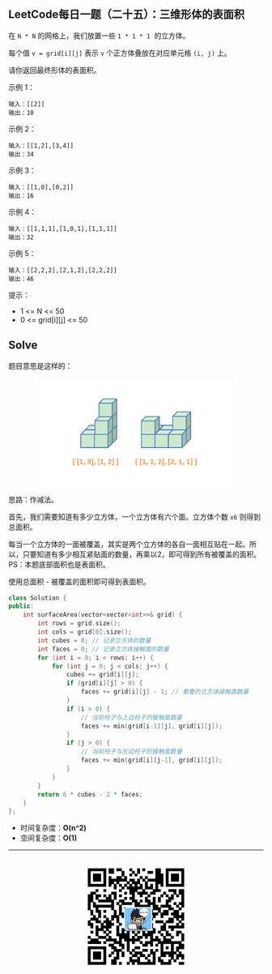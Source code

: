
## LeetCode每日一题（二十五）：三维形体的表面积

在 `N * N` 的网格上，我们放置一些 `1 * 1 * 1`  的立方体。

每个值 `v = grid[i][j]` 表示 `v` 个正方体叠放在对应单元格 `(i, j)` 上。

请你返回最终形体的表面积。


示例 1：

```
输入：[[2]]
输出：10
```

示例 2：

```
输入：[[1,2],[3,4]]
输出：34
```

示例 3：

```
输入：[[1,0],[0,2]]
输出：16
```

示例 4：

```
输入：[[1,1,1],[1,0,1],[1,1,1]]
输出：32
```

示例 5：

```
输入：[[2,2,2],[2,1,2],[2,2,2]]
输出：46
```


提示：

* 1 <= N <= 50
* 0 <= grid[i][j] <= 50


## Solve

题目意思是这样的：

<div align="center">
    <img width="403px" src="https://github.com/RunCoderHang/LeetCode-Notes/blob/master/image/3d-shape.png"></img>
</div>

思路：作减法。

首先，我们需要知道有多少立方体，一个立方体有六个面。立方体个数 `x6` 则得到总面积。

每当一个立方体的一面被覆盖，其实是两个立方体的各自一面相互贴在一起。所以，只要知道有多少相互紧贴面的数量，再乘以2，即可得到所有被覆盖的面积。PS：本题底部面积也是表面积。

使用总面积 - 被覆盖的面积即可得到表面积。

```c++
class Solution {
public:
    int surfaceArea(vector<vector<int>>& grid) {
        int rows = grid.size();
        int cols = grid[0].size();
        int cubes = 0; // 记录立方体的数量
        int faces = 0; // 记录立方体接触面的数量
        for (int i = 0; i < rows; i++) {
            for (int j = 0; j < cols; j++) {
                cubes += grid[i][j];
                if (grid[i][j] > 0) {
                    faces += grid[i][j] - 1; // 重叠的立方体接触面数量
                }
                if (i > 0) {
                    // 当前柱子与上边柱子的接触面数量
                    faces += min(grid[i-1][j], grid[i][j]);
                }
                if (j > 0) {
                    // 当前柱子与左边柱子的接触面数量
                    faces += min(grid[i][j-1], grid[i][j]);
                }
            }
        }
        return 6 * cubes - 2 * faces;
    }
};
```

* 时间复杂度：**O(n^2)**
* 空间复杂度：**O(1)**

<div align="center">
    <hr style="height:1px;"/>
    <br>
    <img width="200px" src="https://github.com/RunCoderHang/LeetCode-Notes/blob/master/image/wxgzh-hang.png"></img>
</div>